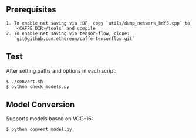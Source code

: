 Prerequisites
-------------

    1. To enable net saving via HDF, copy `utils/dump_network_hdf5.cpp` to
       `<CAFFE_DIR>/tools` and compile
    2. To enable net saving via tensor-flow, clone:
       `git@github.com:ethereon/caffe-tensorflow.git`

Test
----

After setting paths and options in each script:

    $ ./convert.sh
    $ python check_models.py

Model Conversion
----------------

Supports models based on VGG-16:

    $ python convert_model.py
